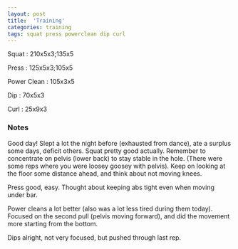 ```yaml
---
layout: post
title:  'Training'
categories: training
tags: squat press powerclean dip curl
---
```


Squat       :   210x5x3;135x5

Press       :   125x5x3;105x5

Power Clean :   105x3x5

Dip         :   70x5x3

Curl        :   25x9x3

### Notes

Good day! Slept a lot the night before (exhausted from dance), ate a surplus some days,
deficit others. Squat pretty good actually. Remember to concentrate on pelvis (lower
back) to stay stable in the hole. (There were some reps where you were loosey goosey with
pelvis). Keep on looking at the floor some distance ahead, and think about not moving
knees.

Press good, easy. Thought about keeping abs tight even when moving under bar.

Power cleans a lot better (also was a lot less tired during them today). Focused on the
second pull (pelvis moving forward), and did the movement more starting from the bottom.

Dips alright, not very focused, but pushed through last rep.
